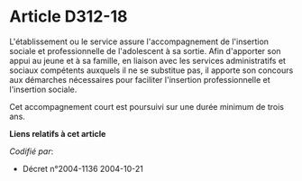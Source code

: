 # Article D312-18

L'établissement ou le service assure l'accompagnement de l'insertion sociale et professionnelle de l'adolescent à sa sortie.
Afin d'apporter son appui au jeune et à sa famille, en liaison avec les services administratifs et sociaux compétents
auxquels il ne se substitue pas, il apporte son concours aux démarches nécessaires pour faciliter l'insertion professionnelle
et l'insertion sociale.

Cet accompagnement court est poursuivi sur une durée minimum de trois ans.

**Liens relatifs à cet article**

_Codifié par_:

  - Décret n°2004-1136 2004-10-21
